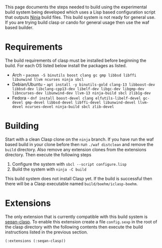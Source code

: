 This page documents the steps needed to build using the experimental build system being developed which uses a Lisp based configuration script that outputs [Ninja](https://ninja-build.org/) build files. This build system is not ready for general use. If you are trying build clasp or cando for general usage then use the waf based builder.

# Requirements

The build requirements of clasp must be installed before beginning the build. For each OS listed below install the packages as listed.

* Arch - `pacman -S binutils boost clang gc gmp libbsd libffi libunwind llvm ncurses ninja sbcl`
* Debian/Ubuntu - `apt install -y binutils-gold clang-13 libboost-dev libbsd-dev libclang-cpp13-dev libelf-dev libgc-dev libgmp-dev libncurses-dev libunwind-dev llvm-13 ninja-build sbcl zlib1g-dev`
* Fedora - `dnf install boost-devel clang elfutils-libelf-devel gc-devel gmp-devel libbsd-devel libffi-devel libunwind-devel llvm-devel ncurses-devel ninja-build sbcl zlib-devel`

# Building

Start with a clean Clasp clone on the `ninja` branch. If you have run the waf based build in your clone before then run `./waf distclean` and remove the `build` directory. Also remove any extension clones from the extensions directory. Then execute the following steps

1. Configure the system with `sbcl --script configure.lisp`
2. Build the system with `ninja -C build`

This build system does not install Clasp yet. If the build is successful then there will be a Clasp executable named `build/boehm/iclasp-boehm`.

# Extensions

The only extension that is currently compatible with this build system is [seqan-clasp](https://github.com/clasp-developers/seqan-clasp/). To enable this extension create a file `config.sexp` in the root of the clasp directory with the following contents then execute the build instructions listed in the previous section.

```lisp
(:extensions (:seqan-clasp))
```
